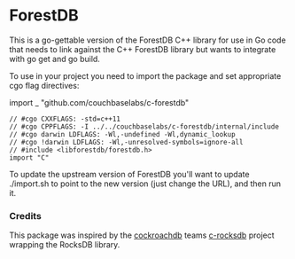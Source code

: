 # ForestDB

This is a go-gettable version of the ForestDB C++ library for use in Go code
that needs to link against the C++ ForestDB library but wants to integrate with
go get and go build.

To use in your project you need to import the package and set appropriate
cgo flag directives:

import _ "github.com/couchbaselabs/c-forestdb"

    // #cgo CXXFLAGS: -std=c++11
    // #cgo CPPFLAGS: -I ../../couchbaselabs/c-forestdb/internal/include
    // #cgo darwin LDFLAGS: -Wl,-undefined -Wl,dynamic_lookup
    // #cgo !darwin LDFLAGS: -Wl,-unresolved-symbols=ignore-all
    // #include <libforestdb/forestdb.h>
    import "C"

To update the upstream version of ForestDB you'll want to update ./import.sh
to point to the new version (just change the URL), and then run it.

### Credits

This package was inspired by the [cockroachdb](https://github.com/cockroachdb) teams
[c-rocksdb](https://github.com/cockroachdb/c-rocksdb) project wrapping the RocksDB library.
